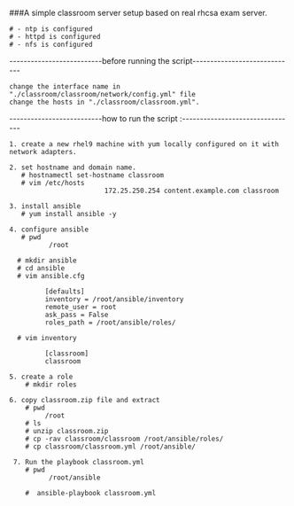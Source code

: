 ###A simple classroom server setup based on real rhcsa exam server.

    # - ntp is configured
    # - httpd is configured
    # - nfs is configured

--------------------------before running the script-----------------------------

    change the interface name in "./classroom/classroom/network/config.yml" file
    change the hosts in "./classroom/classroom.yml".

--------------------------how to run the script :--------------------------------

    1. create a new rhel9 machine with yum locally configured on it with network adapters.

    2. set hostname and domain name. 
       # hostnamectl set-hostname classroom 
       # vim /etc/hosts 
                            172.25.250.254 content.example.com classroom

    3. install ansible
       # yum install ansible -y

    4. configure ansible
       # pwd
              /root

      # mkdir ansible
      # cd ansible
      # vim ansible.cfg

             [defaults]
             inventory = /root/ansible/inventory
             remote_user = root
             ask_pass = False
             roles_path = /root/ansible/roles/

      # vim inventory

             [classroom]
             classroom

    5. create a role
        # mkdir roles

    6. copy classroom.zip file and extract
        # pwd
             /root
        # ls
        # unzip classroom.zip 
        # cp -rav classroom/classroom /root/ansible/roles/
        # cp classroom/classroom.yml /root/ansible/

     7. Run the playbook classroom.yml
        # pwd
              /root/ansible

        #  ansible-playbook classroom.yml
